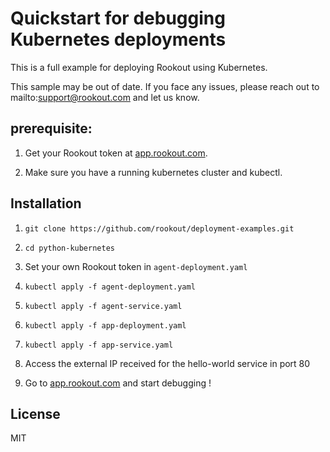 # Quickstart for debugging Kubernetes deployments

This is a full example for deploying Rookout using Kubernetes.

This sample may be out of date. If you face any issues, please reach out to mailto:support@rookout.com and let us know.

## prerequisite:

1. Get your Rookout token at [app.rookout.com](https://app.rookout.com).

2. Make sure you have a running kubernetes cluster and kubectl.

## Installation

1. `git clone https://github.com/rookout/deployment-examples.git`

2. `cd python-kubernetes`

3. Set your own Rookout token in `agent-deployment.yaml`

3. `kubectl apply -f agent-deployment.yaml`

4. `kubectl apply -f agent-service.yaml`

3. `kubectl apply -f app-deployment.yaml`

4. `kubectl apply -f app-service.yaml`

5. Access the external IP received for the hello-world service in port 80

6. Go to [app.rookout.com](https://app.rookout.com) and start debugging !

## License

MIT
